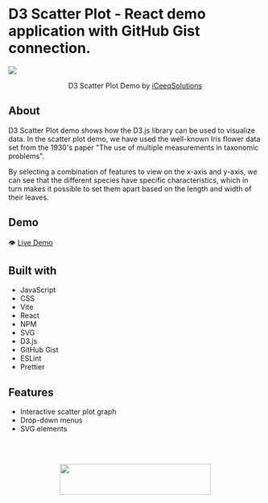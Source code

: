 # D3 Scatter Plot - React demo application with GitHub Gist connection.

![](./src/images/scatterPlotDemo.png)

<p align="center">
  D3 Scatter Plot Demo by <a href="https://iceeqsolutions.fi/">iCeeqSolutions</a>
</p>

## About

D3 Scatter Plot demo shows how the D3.js library can be used to visualize data. In the scatter plot demo, we have used the well-known Iris flower data set from the 1930's paper "The use of multiple measurements in taxonomic problems".

By selecting a combination of features to view on the x-axis and y-axis, we can see that the different species have specific characteristics, which in turn makes it possible to set them apart based on the length and width of their leaves.

## Demo

👁️ [Live Demo](https://d3-scatter-plot.iceeqsolutions.fi/)

## Built with

- JavaScript
- CSS
- Vite
- React
- NPM
- SVG
- D3.js
- GitHub Gist
- ESLint
- Prettier

## Features

- Interactive scatter plot graph
- Drop-down menus
- SVG elements

<br/><br/>

<p align="center"><a href="https://iceeqsolutions.fi/"><img height="61px" width="300px" src="./src/images/iCS_Logo_Light.png"></a></p>
<br/><br/>
